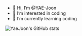 - 👋 Hi, I’m @YAE-Joon
- 👀 I’m interested in  coding
- 🌱 I’m currently learning coding



![YaeJoon's GitHub stats](https://github-readme-stats.vercel.app/api?username=YAE-Joon&show_icons=true&theme=radical)

<!---
YAE-Joon/YAE-Joon is a ✨ special ✨ repository because its `README.md` (this file) appears on your GitHub profile.
You can click the Preview link to take a look at your changes.
--->
